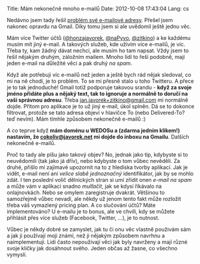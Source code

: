 Title: Mám nekonečně mnoho e-mailů
Date: 2012-10-08 17:43:04
Lang: cs

Nedávno jsem tady řešil [problém své e-mailové adresy]({filename}2012-06-03_novy-e-mail.md). Přešel jsem nakonec opravdu na Gmail. Díky tomu jsem si ale uvědomil ještě jednu věc.

Mám více Twitter účtů (<a href="http://twitter.com/honzajavorek">@honzajavorek</a>, <a href="http://twitter.com/naPyvo">@naPyvo</a>, <a href="http://twitter.com/zitkino">@zitkino</a>) a ke každému musím mít jiný e-mail. A takových služeb, kde uživím více e-mailů, je víc. Třeba ty, kam žádný dávat nechci, ale musím ho tam napsat. Vždy jsem to řešil nějakým druhým, záložním mailem. Mnoho lidí to řeší podobně, mají jeden e-mail na důležité věci a pak druhý *na spam*.

Když ale potřebuji víc e-mailů než jeden a ještě bych rád nějak sledoval, co mi na ně chodí, je to problém. To se mi přesně stalo u toho Twitteru. A přece je to tak jednoduché! Gmail totiž podporuje takovou srandu - **když za svoje jméno přidáte plus a nějaký text, tak to ignoruje a normálně to doručí na vaši správnou adresu**. Třeba jan.javorek+zitkino@gmail.com mi normálně dojde. Přitom pro aplikace je to už jiný e-mail, úkol splněn. Dá se to dokonce filtrovat, protože se tato adresa objeví v hlavičce To (nebo Delivered-To? teď nevím). Mám tímhle způsobem nekonečně e-mailů :)

A co teprve když **mám doménu u WEDOSu a (zdarma jedním klikem!) nastavím, že cokoliv@javorek.net mi dojde do inboxu na Gmailu**. Dalších nekonečně e-mailů.

Proč to tady ale píšu jako takový objev? No, jednak jako tip, kdybyste si to neuvědomili (tak jako já dřív), nebo kdybyste o tom vůbec nevěděli. Za druhé, přišlo mi zajímavé upozornit na to z hlediska tvorby aplikací. Jak je vidět, e-mail není ani *velice slabě jednoznačný* identifikátor, jak by se mohlo zdát. I ten poslední volič dělnických stran si umí zřídit onen *e-mail na spam* a může vám v aplikaci snadno *mulťačit*, jak se kdysi říkávalo na onlajnovkách. Nebo se omylem zaregistruje dvakrát. Většinou to samozřejmě vůbec nevadí, ale někdy už jenom tento fakt může rozložit třeba váš vymazlený pricing plan. A co slučování účtů? Máte implementováno? U e-mailu je to bonus, ale ve chvíli, kdy se můžete přihlásit přes více služeb (Facebook, Twitter, ...), je to nutnost.

Vůbec je někdy dobré se zamyslet, jak tu či onu věc vlastně použivám sám a jak ji používají moji známí, než ji nějakým způsobem navrhnu a naimplementuji. Lidi často nepoužívají věci jak byly navrženy a mají různé svoje kličky jak dosáhnout svého. Jeden občas až žasne, co všechno vymyslí.
